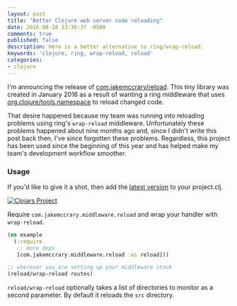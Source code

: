 ```yaml
---
layout: post
title: "Better Clojure web server code reloading"
date: 2016-08-28 13:36:37 -0500
comments: true
published: false
description: Here is a better alternative to ring/wrap-reload.
keywords: 'clojure, ring, wrap-reload, reload'
categories: 
- clojure
---
```


I'm announcing the release of
[com.jakemccrary/reload](https://github.com/jakemcc/reload). This tiny
library was created in January 2016 as a result of wanting a ring
middleware that uses
[org.clojure/tools.namespace](https://github.com/clojure/tools.namespace)
to reload changed code.

That desire happened because my team was running into reloading
problems using ring's `wrap-reload` middleware. Unfortunately these
problems happened about nine months ago and, since I didn't write this
post back then, I've since forgotten these problems. Regardless, this
project has been used since the beginning of this year and has helped
make my team's development workflow smoother.

### Usage 

If you'd like to give it a shot, then add the [latest version](https://clojars.org/com.jakemccrary/reload) to your project.clj. 

[![Clojars Project](https://img.shields.io/clojars/v/com.jakemccrary/reload.svg)](https://clojars.org/com.jakemccrary/reload)

Require `com.jakemccrary.middleware.reload` and wrap your handler with `wrap-reload`.

```clojure
(ns example
  (:require
   ;; more deps
   [com.jakemccrary.middleware.reload :as reload]))

;; wherever you are setting up your middleware stack
(reload/wrap-reload routes)
```

`reload/wrap-reload` optionally takes a list of directories to monitor
as a second parameter. By default it reloads the `src` directory.
